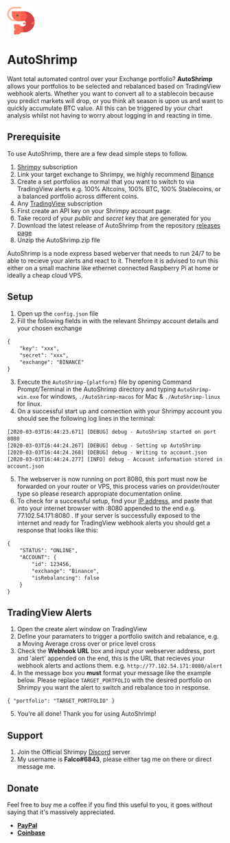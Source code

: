 ![Autoshrimp Logo](./autoshrimp-64.png)

# AutoShrimp

Want total automated control over your Exchange portfolio? **AutoShrimp** allows your portfolios to be selected and rebalanced based on TradingView webhook alerts. Whether you want to convert all to a stablecoin because you predict markets will drop, or you think alt season is upon us and want to quickly accumulate BTC value. All this can be triggered by your chart analysis whilst not having to worry about logging in and reacting in time.

## Prerequisite

To use AutoShrimp, there are a few dead simple steps to follow. 

1. [Shrimpy](https://shrimpy.io/referral?r=sA7mSLRan) subscription
2. Link your target exchange to Shrimpy, we highly recommend [Binance](https://www.binance.com/en/register?ref=17017553)
3. Create a set portfolios as normal that you want to switch to via TradingView alerts e.g. 100% Altcoins, 100% BTC, 100% Stablecoins, or a balanced portfolio across different coins.
4. Any [TradingView](https://tradingview.go2cloud.org/aff_c?offer_id=2&aff_id=11772) subscription 
5. First create an API key on your Shrimpy account page.
6. Take record of your *public* and *secret* key that are generated for you
7. Download the latest release of AutoShrimp from the repository [releases page](https://github.com/ADWilkinson/auto-shrimp/releases)
8. Unzip the AutoShrimp.zip file

AutoShrimp is a node express based weberver that needs to run 24/7 to be able to recieve your alerts and react to it. Therefore it is advised to run this either on a small machine like ethernet connected Raspberry Pi at home or ideally a cheap cloud VPS.

## Setup

1. Open up the `config.json` file
2. Fill the following fields in with the relevant Shrimpy account details and your chosen exchange
```
{
    "key": "xxx",
    "secret": "xxx",
    "exchange": "BINANCE"
}
```
3. Execute the `AutoShrimp-{platform}` file by opening Command Prompt/Terminal in the AutoShrimp directory and typing `AutoShrimp-win.exe` for windows, `./AutoShrimp-macos` for Mac & `./AutoShrimp-linux` for linux.
4. On a successful start up and connection with your Shrimpy account you should see the following log lines in the terminal:
```
[2020-03-03T16:44:23.671] [DEBUG] debug - AutoShrimp started on port 8080
[2020-03-03T16:44:24.267] [DEBUG] debug - Setting up AutoShrimp
[2020-03-03T16:44:24.268] [DEBUG] debug - Writing to account.json
[2020-03-03T16:44:24.277] [INFO] debug - Account information stored in account.json
```
5. The webserver is now running on port 8080, this port must now be forwarded on your router or VPS, this process varies on provider/router type so please research appropiate documentation online.
6. To check for a successful setup, find your [IP address](https://whatismyipaddress.com), and paste that into your internet browser with :8080 appended to the end e.g. 77.102.54.171:8080 . If your server is successfully exposed to the internet and ready for TradingView webhook alerts you should get a response that looks like this:

```
{
    "STATUS": "ONLINE",
    "ACCOUNT": {
        "id": 123456,
        "exchange": "Binance",
        "isRebalancing": false
    }
}
```

## TradingView Alerts 

1. Open the create alert window on TradingView
2. Define your paramaters to trigger a portfolio switch and rebalance, e.g. a Moving Average cross over or price level cross
3. Check the **Webhook URL** box and input your webserver address, port and 'alert' appended on the end, this is the URL that recieves your webhook alerts and actions them. e.g. `http://77.102.54.171:8080/alert`
4. In the message box you **must** format your message like the example below. Please replace `TARGET_PORTFOLIO` with the desired portfolio on Shrimpy you want the alert to switch and rebalance too in response.

```
{ "portfolio": "TARGET_PORTFOLIO" }
```
5. You're all done! Thank you for using AutoShrimp!

## Support
1. Join the Official Shrimpy [Discord](https://discord.gg/92gM5cd) server
2. My username is **Falco#6843**, please either tag me on there or direct message me.

## Donate
Feel free to buy me a coffee if you find this useful to you, it goes without saying that it's massively appreciated.
- **[PayPal](https://www.paypal.com/cgi-bin/webscr?cmd=_s-xclick&hosted_button_id=FVGFAM7EP3YUA&source=url)**
- **[Coinbase](https://commerce.coinbase.com/checkout/3cefad58-560f-4588-a156-331047429f2b)**

